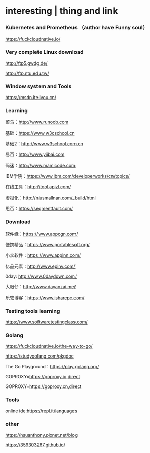 # interesting | thing and link


### Kubernetes and Prometheus （author have Funny soul）
https://fuckcloudnative.io/


### Very complete Linux download
http://ftp5.gwdg.de/

http://ftp.ntu.edu.tw/

### Window system and Tools
https://msdn.itellyou.cn/


### Learning
菜鸟：http://www.runoob.com

基础：https://www.w3cschool.cn

基础2：http://www.w3school.com.cn

易百：http://www.yiibai.com

码迷：http://www.mamicode.com

IBM学院：https://www.ibm.com/developerworks/cn/topics/

在线工具：http://tool.apizl.com/

虚拟化：http://niusmallnan.com/_build/html

思否：https://segmentfault.com/

### Download
软件缘：https://www.appcgn.com/

便携精品：https://www.portablesoft.org/

小众软件：https://www.appinn.com/

亿品元素：http://www.epinv.com/

0day: http://www.0daydown.com/

大眼仔：http://www.dayanzai.me/

乐软博客：https://www.isharepc.com/

### Testing tools learning
https://www.softwaretestingclass.com/

### Golang
https://fuckcloudnative.io/the-way-to-go/

https://studygolang.com/pkgdoc

The Go Playground：https://play.golang.org/

GOPROXY=https://goproxy.io,direct

GOPROXY=https://goproxy.cn,direct


### Tools
online ide:https://repl.it/languages

### other
https://hsuanthony.pixnet.net/blog

https://359303267.github.io/
